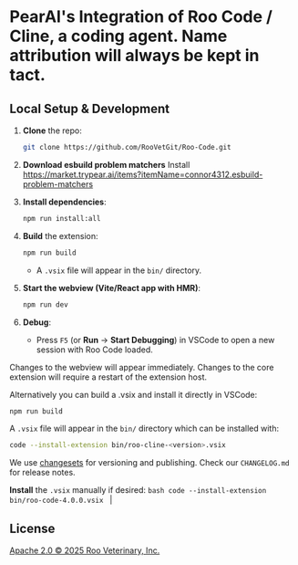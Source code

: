 # PearAI's Integration of Roo Code / Cline, a coding agent. Name attribution will always be kept in tact.

## Local Setup & Development

1. **Clone** the repo:
    ```bash
    git clone https://github.com/RooVetGit/Roo-Code.git
    ```
2. **Download esbuild problem matchers**
   Install https://market.trypear.ai/items?itemName=connor4312.esbuild-problem-matchers
3. **Install dependencies**:
    ```bash
    npm run install:all
    ```
4. **Build** the extension:

    ```bash
    npm run build
    ```

    - A `.vsix` file will appear in the `bin/` directory.

5. **Start the webview (Vite/React app with HMR)**:
    ```bash
    npm run dev
    ```
6. **Debug**:
    - Press `F5` (or **Run** → **Start Debugging**) in VSCode to open a new session with Roo Code loaded.

Changes to the webview will appear immediately. Changes to the core extension will require a restart of the extension host.

Alternatively you can build a .vsix and install it directly in VSCode:

```sh
npm run build
```

A `.vsix` file will appear in the `bin/` directory which can be installed with:

```sh
code --install-extension bin/roo-cline-<version>.vsix
```

We use [changesets](https://github.com/changesets/changesets) for versioning and publishing. Check our `CHANGELOG.md` for release notes.

**Install** the `.vsix` manually if desired:
`bash
    code --install-extension bin/roo-code-4.0.0.vsix
    `
|

<!-- END CONTRIBUTORS SECTION -->

## License

[Apache 2.0 © 2025 Roo Veterinary, Inc.](./LICENSE)
